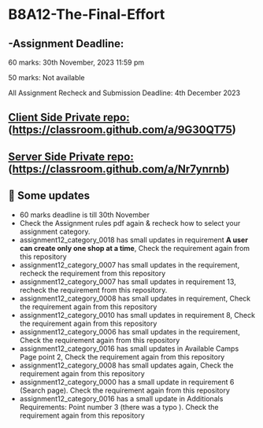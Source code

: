 # B8A12-The-Final-Effort
## -Assignment Deadline:

60 marks: 30th November, 2023 11:59 pm

50 marks: Not available

All Assignment Recheck and Submission Deadline: 4th December 2023

## [ Client Side Private repo:](https://classroom.github.com/a/9G30QT75)(https://classroom.github.com/a/9G30QT75)

## [ Server Side Private repo:](https://classroom.github.com/a/Nr7ynrnb)(https://classroom.github.com/a/Nr7ynrnb)


## :triangular_flag_on_post: Some updates
 - 60 marks deadline is till 30th November
 - Check the Assignment rules pdf again & recheck how to select your assignment category.
 - assignment12_category_0018 has small updates in requirement <b>A user can create only one shop at a time</b>, Check the requirement again from this repository
 - assignment12_category_0007 has small updates in the requirement, recheck the requirement from this repository
 - assignment12_category_0007 has small updates in requirement 13, recheck the requirement from this repository.
 - assignment12_category_0008 has small updates in requirement, Check the requirement again from this repository
 - assignment12_category_0010 has small updates in requirement 8, Check the requirement again from this repository
 - assignment12_category_0006 has small updates in the requirement, Check the requirement again from this repository
 - assignment12_category_0016 has small updates in Available Camps Page point 2, Check the requirement again from this repository
 - assignment12_category_0008 has small updates again, Check the requirement again from this repository
 - assignment12_category_0000 has a small update in requirement 6 (Search page). Check the requirement again from this repository
 - assignment12_category_0016 has a small update in Additionals Requirements: Point number 3 (there was a typo ). Check the requirement again from this repository

